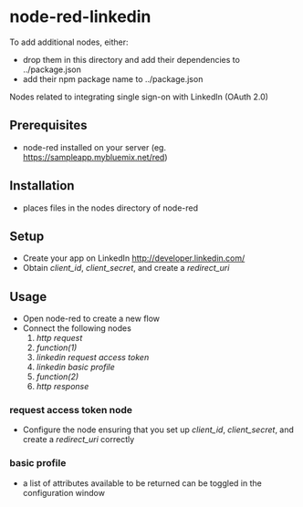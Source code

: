 # node-red-linkedin
To add additional nodes, either:
 - drop them in this directory and add their dependencies to ../package.json
 - add their npm package name to ../package.json

Nodes related to integrating single sign-on with LinkedIn (OAuth 2.0)

## Prerequisites
 - node-red installed on your server (eg. https://sampleapp.mybluemix.net/red)

## Installation
 - places files in the nodes directory of node-red
 
## Setup
 - Create your app on LinkedIn http://developer.linkedin.com/
 - Obtain *client_id*, *client_secret*, and create a *redirect_uri*
 
## Usage
 - Open node-red to create a new flow
 - Connect the following nodes
    1. *http request*
    2. *function(1)* 
    3. *linkedin request access token* 
    4. *linkedin basic profile*
    5. *function(2)*
    6. *http response*
 
 ### request access token node
 - Configure the node ensuring that you set up  *client_id*, *client_secret*, and create a *redirect_uri* correctly
 
 ### basic profile
 - a list of attributes available to be returned can be toggled in the configuration window
